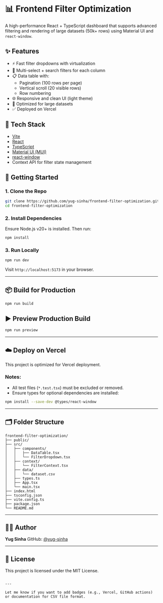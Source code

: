 # 📊 Frontend Filter Optimization

A high-performance React + TypeScript dashboard that supports advanced filtering and rendering of large datasets (50k+ rows) using Material UI and `react-window`.

## ✨ Features

- ⚡ Fast filter dropdowns with virtualization
- 📑 Multi-select + search filters for each column
- 📋 Data table with:
  - Pagination (100 rows per page)
  - Vertical scroll (20 visible rows)
  - Row numbering
- 🌐 Responsive and clean UI (light theme)
- 🧠 Optimized for large datasets
- ✅ Deployed on Vercel

## 🧰 Tech Stack

- [Vite](https://vitejs.dev/)
- [React](https://reactjs.org/)
- [TypeScript](https://www.typescriptlang.org/)
- [Material UI (MUI)](https://mui.com/)
- [react-window](https://react-window.vercel.app/)
- Context API for filter state management


## 🚀 Getting Started

### 1. Clone the Repo

```bash
git clone https://github.com/yug-sinha/frontend-filter-optimization.git
cd frontend-filter-optimization
````

### 2. Install Dependencies

Ensure Node.js v20+ is installed. Then run:

```bash
npm install
```

### 3. Run Locally

```bash
npm run dev
```

Visit `http://localhost:5173` in your browser.

---

## 📦 Build for Production

```bash
npm run build
```

## ▶️ Preview Production Build

```bash
npm run preview
```

---

## ☁️ Deploy on Vercel

This project is optimized for Vercel deployment.

### Notes:

* All test files (`*.test.tsx`) must be excluded or removed.
* Ensure types for optional dependencies are installed:

```bash
npm install --save-dev @types/react-window
```

---

## 🗂️ Folder Structure

```
frontend-filter-optimization/
├── public/
├── src/
│   ├── components/
│   │   ├── DataTable.tsx
│   │   └── FilterDropdown.tsx
│   ├── context/
│   │   └── FilterContext.tsx
│   ├── data/
│   │   └── dataset.csv
│   ├── types.ts
│   ├── App.tsx
│   └── main.tsx
├── index.html
├── tsconfig.json
├── vite.config.ts
├── package.json
└── README.md
```

---

## 👨‍💻 Author

**Yug Sinha**
GitHub: [@yug-sinha](https://github.com/yug-sinha)

---

## 📄 License

This project is licensed under the MIT License.

```

---

Let me know if you want to add badges (e.g., Vercel, GitHub actions) or documentation for CSV file format.
```
